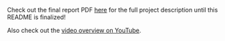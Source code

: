 Check out the final report PDF 
[here](https://github.com/jgome043/arci/blob/docs/REPORT_gomez.pdf) for the 
full project description until this README is finalized!

Also check out the [video overview on YouTube](https://www.youtu.be/WWuufRkIJ9c).
